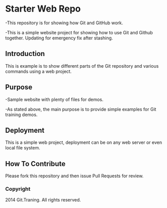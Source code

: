 # Starter Web Repo

-This repository is for showing how Git and GitHub work.

-This is a simple website project for showing how to use Git and Github
 together. Updating for emergency fix after stashing.

## Introduction

This is example is to show different parts of the Git repository and various
commands using a web project.

## Purpose

-Sample website with plenty of files for demos.

-As stated above, the main purpose is to provide simple examples for Git training
 demos.

## Deployment

This is a simple web project, deployment can be on any web server or even local
file system.

## How To Contribute

Please fork this repository and then issue Pull Requests for review.

### Copyright

2014 Git.Traning. All rights reserved.
